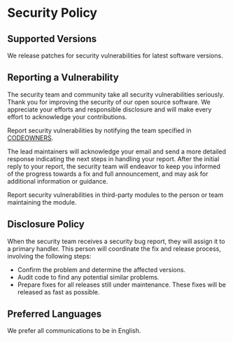# Security Policy

## Supported Versions

We release patches for security vulnerabilities for latest software versions.

## Reporting a Vulnerability

The security team and community take all security vulnerabilities seriously.
Thank you for improving the security of our open source software.
We appreciate your efforts and responsible disclosure and will make every effort to acknowledge your contributions.

Report security vulnerabilities by notifying the team specified
in [CODEOWNERS](https://github.com/edenlabllc/rmk/blob/master/CODEOWNERS).

The lead maintainers will acknowledge your email and send a more detailed response indicating the next steps in handling
your report.
After the initial reply to your report, the security team will endeavor to keep you informed of the progress towards a
fix and full announcement, and may ask for additional information or guidance.

Report security vulnerabilities in third-party modules to the person or team maintaining the module.

## Disclosure Policy

When the security team receives a security bug report, they will assign it to a primary handler.
This person will coordinate the fix and release process, involving the following steps:

- Confirm the problem and determine the affected versions.
- Audit code to find any potential similar problems.
- Prepare fixes for all releases still under maintenance. These fixes will be released as fast as possible.

## Preferred Languages

We prefer all communications to be in English.
